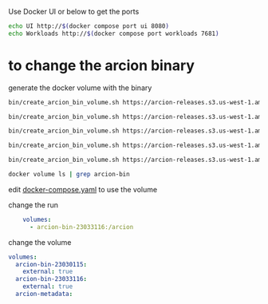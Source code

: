 Use Docker UI or below to get the ports
```bash
echo UI http://$(docker compose port ui 8080)
echo Workloads http://$(docker compose port workloads 7681)
```

# to change the arcion binary

generate the docker volume with the binary

```bash
bin/create_arcion_bin_volume.sh https://arcion-releases.s3.us-west-1.amazonaws.com/general/replicant/replicant-cli-23.03.31.21.zip

bin/create_arcion_bin_volume.sh https://arcion-releases.s3.us-west-1.amazonaws.com/general/replicant/replicant-cli-23.04.30.7.zip

bin/create_arcion_bin_volume.sh https://arcion-releases.s3.us-west-1.amazonaws.com/general/replicant/replicant-cli-23.04.30.9.zip

bin/create_arcion_bin_volume.sh https://arcion-releases.s3.us-west-1.amazonaws.com/general/replicant/replicant-cli-23.04.30.16.zip

bin/create_arcion_bin_volume.sh https://arcion-releases.s3.us-west-1.amazonaws.com/general/replicant/develop/replicant-cli-latest.zip

docker volume ls | grep arcion-bin
```

edit [docker-compose.yaml](./docker-compose.yaml) to use the volume

change the run
```yaml
    volumes:
      - arcion-bin-23033116:/arcion
```    

change the volume
```yaml
volumes:
  arcion-bin-23030115:
    external: true
  arcion-bin-23033116:
    external: true
  arcion-metadata:
```